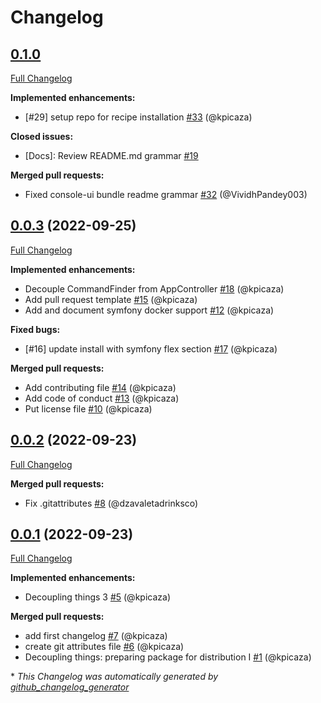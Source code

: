 # Changelog

## [0.1.0](https://github.com/drinksandco/symfony-console-ui/tree/0.1.0)

[Full Changelog](https://github.com/drinksandco/symfony-console-ui/compare/0.0.3...0.1.0)

**Implemented enhancements:**

- \[\#29\] setup repo for recipe installation [\#33](https://github.com/drinksandco/symfony-console-ui/pull/33) (@kpicaza)

**Closed issues:**

- \[Docs\]: Review README.md grammar [\#19](https://github.com/drinksandco/symfony-console-ui/issues/19)

**Merged pull requests:**

- Fixed console-ui bundle readme grammar [\#32](https://github.com/drinksandco/symfony-console-ui/pull/32) (@VividhPandey003)

## [0.0.3](https://github.com/drinksandco/symfony-console-ui/tree/0.0.3) (2022-09-25)

[Full Changelog](https://github.com/drinksandco/symfony-console-ui/compare/0.0.2...0.0.3)

**Implemented enhancements:**

- Decouple CommandFinder from AppController [\#18](https://github.com/drinksandco/symfony-console-ui/pull/18) (@kpicaza)
- Add pull request template [\#15](https://github.com/drinksandco/symfony-console-ui/pull/15) (@kpicaza)
- Add and document symfony docker support [\#12](https://github.com/drinksandco/symfony-console-ui/pull/12) (@kpicaza)

**Fixed bugs:**

- \[\#16\] update install with symfony flex section [\#17](https://github.com/drinksandco/symfony-console-ui/pull/17) (@kpicaza)

**Merged pull requests:**

- Add contributing file [\#14](https://github.com/drinksandco/symfony-console-ui/pull/14) (@kpicaza)
- Add code of conduct [\#13](https://github.com/drinksandco/symfony-console-ui/pull/13) (@kpicaza)
- Put license file [\#10](https://github.com/drinksandco/symfony-console-ui/pull/10) (@kpicaza)

## [0.0.2](https://github.com/drinksandco/symfony-console-ui/tree/0.0.2) (2022-09-23)

[Full Changelog](https://github.com/drinksandco/symfony-console-ui/compare/0.0.1...0.0.2)

**Merged pull requests:**

- Fix .gitattributes [\#8](https://github.com/drinksandco/symfony-console-ui/pull/8) (@dzavaletadrinksco)

## [0.0.1](https://github.com/drinksandco/symfony-console-ui/tree/0.0.1) (2022-09-23)

[Full Changelog](https://github.com/drinksandco/symfony-console-ui/compare/83770549004cbbba3591604d0f1103668d9ca2d7...0.0.1)

**Implemented enhancements:**

- Decoupling things 3 [\#5](https://github.com/drinksandco/symfony-console-ui/pull/5) (@kpicaza)

**Merged pull requests:**

- add first changelog [\#7](https://github.com/drinksandco/symfony-console-ui/pull/7) (@kpicaza)
- create git attributes file [\#6](https://github.com/drinksandco/symfony-console-ui/pull/6) (@kpicaza)
- Decoupling things: preparing package for distribution I [\#1](https://github.com/drinksandco/symfony-console-ui/pull/1) (@kpicaza)



\* *This Changelog was automatically generated by [github_changelog_generator](https://github.com/github-changelog-generator/github-changelog-generator)*
